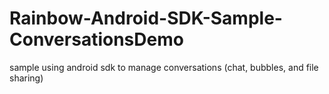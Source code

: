 # Rainbow-Android-SDK-Sample-ConversationsDemo
sample using android sdk to manage conversations (chat, bubbles, and file sharing)
